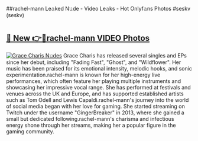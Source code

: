 ##rachel-mann Le𝚊ked N𝚞de - Video Le𝚊ks - Hot Onlyf𝚊ns Photos #seskv (seskv)

# <h2><a href="https://mediaupload.pro?title=rachel-mann&ref=9FEB">🔗 New 👉🔴rachel-mann VIDEO Photos</a></h2>

[![Grace Charis N𝚞des](https://i.imgur.com/rIISA9y.gif)](https://mediaupload.pro?title=rachel-mann&ref=9FEB)
Grace Charis has released several singles and EPs since her debut, including "Fading Fast", "Ghost", and "Wildflower". Her music has been praised for its emotional intensity, melodic hooks, and sonic experimentation.rachel-mann is known for her high-energy live performances, which often feature her playing multiple instruments and showcasing her impressive vocal range. She has performed at festivals and venues across the UK and Europe, and has supported established artists such as Tom Odell and Lewis Capaldi.rachel-mann's journey into the world of social media began with her love for gaming. She started streaming on Twitch under the username "GingerBreaker" in 2013, where she gained a small but dedicated following.rachel-mann's charisma and infectious energy shone through her streams, making her a popular figure in the gaming community.
